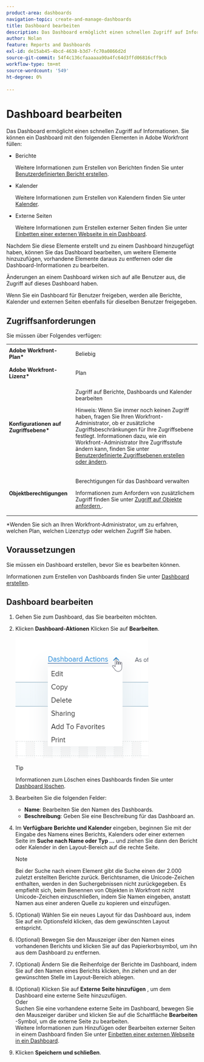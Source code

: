 ```yaml
---
product-area: dashboards
navigation-topic: create-and-manage-dashboards
title: Dashboard bearbeiten
description: Das Dashboard ermöglicht einen schnellen Zugriff auf Informationen. Sie können ein Dashboard mit Berichten, Kalender und externen Seiten füllen.
author: Nolan
feature: Reports and Dashboards
exl-id: de15ab45-4bcd-4638-b3d7-fc70a0866d2d
source-git-commit: 54f4c136cfaaaaaa90a4fc64d3ffd06816cff9cb
workflow-type: tm+mt
source-wordcount: '549'
ht-degree: 0%

---
```


# Dashboard bearbeiten

Das Dashboard ermöglicht einen schnellen Zugriff auf Informationen. Sie können ein Dashboard mit den folgenden Elementen in Adobe Workfront füllen:

* Berichte

   Weitere Informationen zum Erstellen von Berichten finden Sie unter [Benutzerdefinierten Bericht erstellen](../../../reports-and-dashboards/reports/creating-and-managing-reports/create-custom-report.md).

* Kalender

   Weitere Informationen zum Erstellen von Kalendern finden Sie unter [Kalender](../../../reports-and-dashboards/reports/calendars/calendars.md).

* Externe Seiten

   Weitere Informationen zum Erstellen externer Seiten finden Sie unter [Einbetten einer externen Webseite in ein Dashboard](../../../reports-and-dashboards/dashboards/creating-and-managing-dashboards/embed-external-web-page-dashboard.md).

Nachdem Sie diese Elemente erstellt und zu einem Dashboard hinzugefügt haben, können Sie das Dashboard bearbeiten, um weitere Elemente hinzuzufügen, vorhandene Elemente daraus zu entfernen oder die Dashboard-Informationen zu bearbeiten.

Änderungen an einem Dashboard wirken sich auf alle Benutzer aus, die Zugriff auf dieses Dashboard haben.

Wenn Sie ein Dashboard für Benutzer freigeben, werden alle Berichte, Kalender und externen Seiten ebenfalls für dieselben Benutzer freigegeben.

## Zugriffsanforderungen

Sie müssen über Folgendes verfügen:

<table style="table-layout:auto"> 
 <col> 
 <col> 
 <tbody> 
  <tr> 
   <td role="rowheader"><strong>Adobe Workfront-Plan*</strong></td> 
   <td> <p>Beliebig</p> </td> 
  </tr> 
  <tr> 
   <td role="rowheader"><strong>Adobe Workfront-Lizenz*</strong></td> 
   <td> <p>Plan </p> </td> 
  </tr> 
  <tr> 
   <td role="rowheader"><strong>Konfigurationen auf Zugriffsebene*</strong></td> 
   <td> <p>Zugriff auf Berichte, Dashboards und Kalender bearbeiten</p> <p>Hinweis: Wenn Sie immer noch keinen Zugriff haben, fragen Sie Ihren Workfront-Administrator, ob er zusätzliche Zugriffsbeschränkungen für Ihre Zugriffsebene festlegt. Informationen dazu, wie ein Workfront-Administrator Ihre Zugriffsstufe ändern kann, finden Sie unter <a href="../../../administration-and-setup/add-users/configure-and-grant-access/create-modify-access-levels.md" class="MCXref xref">Benutzerdefinierte Zugriffsebenen erstellen oder ändern</a>.</p> </td> 
  </tr> 
  <tr> 
   <td role="rowheader"><strong>Objektberechtigungen</strong></td> 
   <td> <p>Berechtigungen für das Dashboard verwalten</p> <p>Informationen zum Anfordern von zusätzlichem Zugriff finden Sie unter <a href="../../../workfront-basics/grant-and-request-access-to-objects/request-access.md" class="MCXref xref">Zugriff auf Objekte anfordern </a>.</p> </td> 
  </tr> 
 </tbody> 
</table>

&#42;Wenden Sie sich an Ihren Workfront-Administrator, um zu erfahren, welchen Plan, welchen Lizenztyp oder welchen Zugriff Sie haben.

## Voraussetzungen

Sie müssen ein Dashboard erstellen, bevor Sie es bearbeiten können.

Informationen zum Erstellen von Dashboards finden Sie unter [Dashboard erstellen](../../../reports-and-dashboards/dashboards/creating-and-managing-dashboards/create-dashboard.md).

## Dashboard bearbeiten

1. Gehen Sie zum Dashboard, das Sie bearbeiten möchten.
1. Klicken **Dashboard-Aktionen** Klicken Sie auf **Bearbeiten**.

   ![](assets/qs-dashboard-actions-menu-350x318.png)

   >[!TIP]
   >
   >Informationen zum Löschen eines Dashboards finden Sie unter [Dashboard löschen](../../../reports-and-dashboards/dashboards/creating-and-managing-dashboards/delete-dashboard.md).

1. Bearbeiten Sie die folgenden Felder:

   * **Name**: Bearbeiten Sie den Namen des Dashboards.
   * **Beschreibung**: Geben Sie eine Beschreibung für das Dashboard an.

1. Im **Verfügbare Berichte und Kalender** eingeben, beginnen Sie mit der Eingabe des Namens eines Berichts, Kalenders oder einer externen Seite im **Suche nach Name oder Typ ...** und ziehen Sie dann den Bericht oder Kalender in den Layout-Bereich auf die rechte Seite.

   >[!NOTE]
   >
   >Bei der Suche nach einem Element gibt die Suche einen der 2.000 zuletzt erstellten Berichte zurück. Berichtsnamen, die Unicode-Zeichen enthalten, werden in den Suchergebnissen nicht zurückgegeben. Es empfiehlt sich, beim Benennen von Objekten in Workfront nicht Unicode-Zeichen einzuschließen, indem Sie Namen eingeben, anstatt Namen aus einer anderen Quelle zu kopieren und einzufügen.

1. (Optional) Wählen Sie ein neues Layout für das Dashboard aus, indem Sie auf ein Optionsfeld klicken, das dem gewünschten Layout entspricht.
1. (Optional) Bewegen Sie den Mauszeiger über den Namen eines vorhandenen Berichts und klicken Sie auf das Papierkorbsymbol, um ihn aus dem Dashboard zu entfernen.
1. (Optional) Ändern Sie die Reihenfolge der Berichte im Dashboard, indem Sie auf den Namen eines Berichts klicken, ihn ziehen und an der gewünschten Stelle im Layout-Bereich ablegen.
1. (Optional) Klicken Sie auf **Externe Seite hinzufügen** , um dem Dashboard eine externe Seite hinzuzufügen.\
   Oder\
   Suchen Sie eine vorhandene externe Seite im Dashboard, bewegen Sie den Mauszeiger darüber und klicken Sie auf die Schaltfläche **Bearbeiten** -Symbol, um die externe Seite zu bearbeiten.\
   Weitere Informationen zum Hinzufügen oder Bearbeiten externer Seiten in einem Dashboard finden Sie unter [Einbetten einer externen Webseite in ein Dashboard](../../../reports-and-dashboards/dashboards/creating-and-managing-dashboards/embed-external-web-page-dashboard.md).

1. Klicken **Speichern und schließen**.
